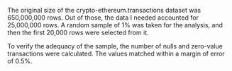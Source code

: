 The original size of the crypto-ethereum.transactions dataset was 650,000,000 rows. 
Out of those, the data I needed accounted for 25,000,000 rows. 
A random sample of 1% was taken for the analysis, and then the first 20,000 rows were selected from it.

To verify the adequacy of the sample, the number of nulls and zero-value transactions were calculated. 
The values matched within a margin of error of 0.5%.
